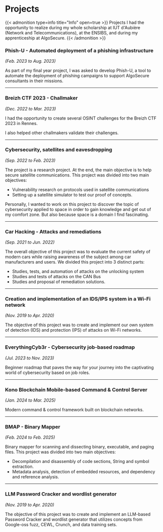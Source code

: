 # Projects

{{< admonition type=info title="Info" open=true >}}
Projects I had the opportunity to realize during my whole scholarship at IUT d'Aubière (Network and Telecommunications), at the ENSIBS, and during my apprenticeship at AlgoSecure.
{{< /admonition >}}

### Phish-U - Automated deployment of a phishing infrastructure
*(Feb. 2023 to Aug. 2023)*

As part of my final year project, I was asked to develop Phish-U, a tool to automate the deployment of phishing campaigns to support AlgoSecure consultants in their missions.

---

### Breizh CTF 2023 - Challmaker
*(Dec. 2022 to Mar. 2023)*

I had the opportunity to create several OSINT challenges for the Breizh CTF 2023 in Rennes.

I also helped other challmakers validate their challenges.

---

### Cybersecurity, satellites and eavesdropping
*(Sep. 2022 to Feb. 2023)*

The project is a research project. At the end, the main objective is to help secure satellite communications. This project was divided into two main objectives:
- Vulnerability research on protocols used in satellite communications
- Setting up a satellite simulator to test our proof of concepts.

Personally, I wanted to work on this project to discover the topic of cybersecurity applied to space in order to gain knowledge and get out of my comfort zone. But also because space is a domain I find fascinating.

---

### Car Hacking - Attacks and remediations
*(Sep. 2021 to Jun. 2022)*

The overall objective of this project was to evaluate the current safety of modern cars while raising awareness of the subject among car manufacturers and users. We divided this project into 3 distinct parts:
- Studies, tests, and automation of attacks on the unlocking system
- Studies and tests of attacks on the CAN Bus
- Studies and proposal of remediation solutions.

---

### Creation and implementation of an IDS/IPS system in a Wi-Fi network
*(Nov. 2019 to Apr. 2020)*

The objective of this project was to create and implement our own system of detection (IDS) and protection (IPS) of attacks on Wi-Fi networks.

---

### EverythingCyb3r - Cybersecurity job-based roadmap
*(Jul. 2023 to Nov. 2023)*

Beginner roadmap that paves the way for your journey into the captivating world of cybersecurity based on job roles.

---

### Kono Blockchain Mobile-based Command & Control Server
*(Jan. 2024 to Mar. 2025)*

Modern command & control framework built on blockchain networks.

---

### BMAP - Binary Mapper
*(Feb. 2024 to Feb. 2025)*

Binary mapper for scanning and dissecting binary, executable, and paging files. This project was divided into two main objectives:
- Decompilation and disassembly of code sections, String and symbol extraction.
- Metadata analysis, detection of embedded resources, and dependency and reference analysis.

---

### LLM Password Cracker and wordlist generator
*(Nov. 2019 to Apr. 2020)*

The objective of this project was to create and implement an LLM-based Password Cracker and wordlist generator that utilizes concepts from Google-oss fuzz, CEWL, Crunch, and data training sets.
